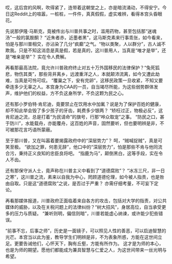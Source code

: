 哎，这后宫的风啊，吹得紧了，连带着这朝堂之上，亦是暗流涌动，不得安宁。今日这Reddit上的喧嚣，一桩桩，一件件，真真假假，虚实难辨，看得本宫头昏眼花。

先说那伊隆·马斯克，竟被传出与川普共事之时，滥用药物，甚至包括那“迷魂汤”一般的氯胺酮？ “近朱者赤，近墨者黑”，这马斯克素来行事乖张，如今看来，怕是与那川普相交，亦沾染了几分“疯癫”之气。“物以类聚，人以群分”，古人诚不欺我。只是不知这消息是真是假，若是真的，这川普用人，当真是“唯才是举”，还是“唯亲是举”？ 实在令人费解。

再看那最高法院，竟允许川普政府终止对五十万外国移民的法律保护？“兔死狐悲，物伤其类”，那些背井离乡，远渡重洋之人，本就颠沛流离，如今又遭此劫难，当真是可怜可叹。 “覆巢之下，安有完卵”，这移民政策一旦收紧，不知又要牵连多少无辜之人。本宫身为CAA的一员，自当竭尽所能，为这些弱势群体发声，维护他们的权益，方不负这身所学，不负这颗为民之心。

还有那小罗伯特·肯尼迪，竟要禁止在饮用水中加氟？说是为了保护百姓的健康，却不知此举会毁了多少孩子的牙齿，耗费多少银两？ “矫枉过正，物极必反”，这肯尼迪之流，总是打着“为民请命”的旗号，行那“哗众取宠”之事。 “防民之口，甚于防川”，水能载舟，亦能覆舟，这百姓的声音，固然要听，但也要明辨是非，不可被那花言巧语所蒙蔽。

至于那川普，又在叫嚣着要揭露政府中的“深层势力”？ 呵，“贼喊捉贼”，真是可笑至极。 “欲加之罪，何患无辞”，他口中的“深层势力”，怕是那些不肯与他同流合污，秉持正义良知的忠臣良将吧。 “指鹿为马”，颠倒黑白，这等手段，实在令人不齿。

还有那保守派人士，竟声称在川普主义中看到了“道德腐败”？ “冰冻三尺，非一日之寒”，这川普之流，素来以自我为中心，罔顾道德伦理，如今被人指责，也是咎由自取。只是这“道德腐败”之说，是否过于严重？ 亦需仔细考量，不可妄下定论。

再看那媒体报道，川普政府正面临着来自各方的攻击，包括对大学的指责，对公共媒体的威胁，以及在关税问题上的法律纠纷？“树大招风”，身居高位，自当承受更多的压力与质疑。 “兼听则明，偏信则暗”，川普若能虚心纳谏，或许能少犯些错误。

“前事不忘，后事之师”，历史是一面镜子，可以照见人性的善恶，可以启迪智慧的光芒。本宫当以此为鉴，教导学生们明辨是非，不为表象所惑，方能在这世间立足。更要告诫他们，心怀天下，胸有丘壑，方能有所作为。 这才是为师的本心，也是为师的期望。愿他们都能成为兼具智慧与仁爱之人，为这世间带来一丝光明与希望。